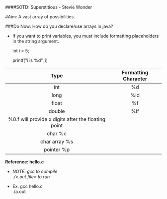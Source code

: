####SOTD: Superstitious - Stevie Wonder

#Aim: A vast array of possibilities. 

###Do Now: How do you declare/use arrays in java?

* If you want to print variables, you must include formatting placeholders in the string argument.

   int i = 5;

   printf("i is %d", i)

|Type	   |Formatting Character |
|:--------:|:-----------------------:|
|  int		 |       %d |
|   long	|		%ld |
|  float	|	%f |
|   double	|	%lf 
   			%0.<x>f will provide x digits after the floating point |
|   char			%c |
|   char array		%s |
|   pointer		%p |




**Reference: hello.c**

* _NOTE: gcc <file name> to compile_  
       _./<.out file> to run_  

 * Ex. gcc hello.c  
       ./a.out



